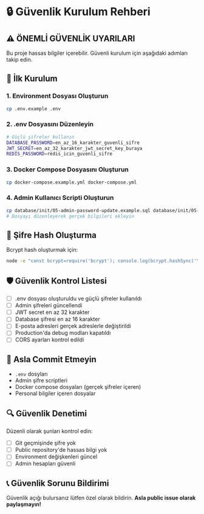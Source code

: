 # 🔒 Güvenlik Kurulum Rehberi

## ⚠️ ÖNEMLİ GÜVENLİK UYARILARI

Bu proje hassas bilgiler içerebilir. Güvenli kurulum için aşağıdaki adımları takip edin.

## 🚨 İlk Kurulum

### 1. Environment Dosyası Oluşturun
```bash
cp .env.example .env
```

### 2. .env Dosyasını Düzenleyin
```bash
# Güçlü şifreler kullanın
DATABASE_PASSWORD=en_az_16_karakter_guvenli_sifre
JWT_SECRET=en_az_32_karakter_jwt_secret_key_buraya
REDIS_PASSWORD=redis_icin_guvenli_sifre
```

### 3. Docker Compose Dosyasını Oluşturun
```bash
cp docker-compose.example.yml docker-compose.yml
```

### 4. Admin Kullanıcı Scripti Oluşturun
```bash
cp database/init/05-admin-password-update.example.sql database/init/05-admin-password-update.sql
# Dosyayı düzenleyerek gerçek bilgileri ekleyin
```

## 🔐 Şifre Hash Oluşturma

Bcrypt hash oluşturmak için:
```bash
node -e "const bcrypt=require('bcrypt'); console.log(bcrypt.hashSync('YourPassword123', 12))"
```

## 🛡️ Güvenlik Kontrol Listesi

- [ ] .env dosyası oluşturuldu ve güçlü şifreler kullanıldı
- [ ] Admin şifreleri güncellendi  
- [ ] JWT secret en az 32 karakter
- [ ] Database şifresi en az 16 karakter
- [ ] E-posta adresleri gerçek adreslerle değiştirildi
- [ ] Production'da debug modları kapatıldı
- [ ] CORS ayarları kontrol edildi

## 🚫 Asla Commit Etmeyin

- `.env` dosyları
- Admin şifre scriptleri
- Docker compose dosyaları (gerçek şifreler içeren)
- Personal bilgiler içeren dosyalar

## 🔍 Güvenlik Denetimi

Düzenli olarak şunları kontrol edin:
- [ ] Git geçmişinde şifre yok
- [ ] Public repository'de hassas bilgi yok
- [ ] Environment değişkenleri güncel
- [ ] Admin hesapları güvenli

## 📞 Güvenlik Sorunu Bildirimi

Güvenlik açığı bulursanız lütfen özel olarak bildirin.
**Asla public issue olarak paylaşmayın!** 